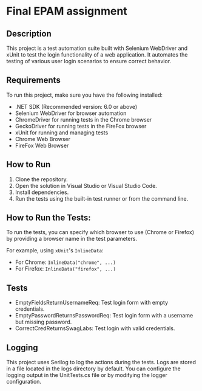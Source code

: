 # Final EPAM assignment

## Description
This project is a test automation suite built with Selenium WebDriver and xUnit to test the login functionality of a web application. It automates the testing of various user login scenarios to ensure correct behavior.

## Requirements
To run this project, make sure you have the following installed:

- .NET SDK (Recommended version: 6.0 or above)
- Selenium WebDriver for browser automation
- ChromeDriver for running tests in the Chrome browser
- GeckoDriver for running tests in the FireFox browser
- xUnit for running and managing tests
- Chrome Web Browser
- FireFox Web Browser

## How to Run
1. Clone the repository.
2. Open the solution in Visual Studio or Visual Studio Code.
3. Install dependencies.
4. Run the tests using the built-in test runner or from the command line.

## How to Run the Tests:
To run the tests, you can specify which browser to use (Chrome or Firefox) by providing a browser name in the test parameters.

For example, using `xUnit`'s `InlineData`:
- For Chrome: `InlineData("chrome", ...)`
- For Firefox: `InlineData("firefox", ...)`

## Tests
- EmptyFieldsReturnUsernameReq: Test login form with empty credentials.
- EmptyPasswordReturnsPasswordReq: Test login form with a username but missing password.
- CorrectCredReturnsSwagLabs: Test login with valid credentials.

## Logging
This project uses Serilog to log the actions during the tests. Logs are stored in a file located in the logs directory by default. You can configure the logging output in the UnitTests.cs file or by modifying the logger configuration.
